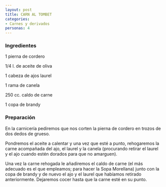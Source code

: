 ```yaml
---
layout: post
title: CARN AL TOMBET
categories:
- Carnes y derivados
personas: 4 
---
```

<h3>Ingredientes</h3>
1 pierna de cordero

1/4 l. de aceite de oliva

1 cabeza de ajos laurel

1 rama de canela

250 cc. caldo de carne

1 copa de brandy

<h3>Preparación</h3>
En la carnicería pediremos que nos corten la pierna de cordero en trozos de dos dedos de grueso.

Pondremos el aceite a calentar y una vez que esté a punto, rehogaremos la carne acompañada del ajo, el laurel y la canela (procurando retirar el laurel y el ajo cuando estén dorados para que no amarguen).

Una vez la carne rehogada le añadiremos el caldo de carne (el más adecuado es el que empleamos; para hacer la Sopa Morellana) junto con la copa de brandy y de nuevo el ajo y el laurel que habíamos retirado anteriormente. Dejaremos cocer hasta que la carne esté en su punto.